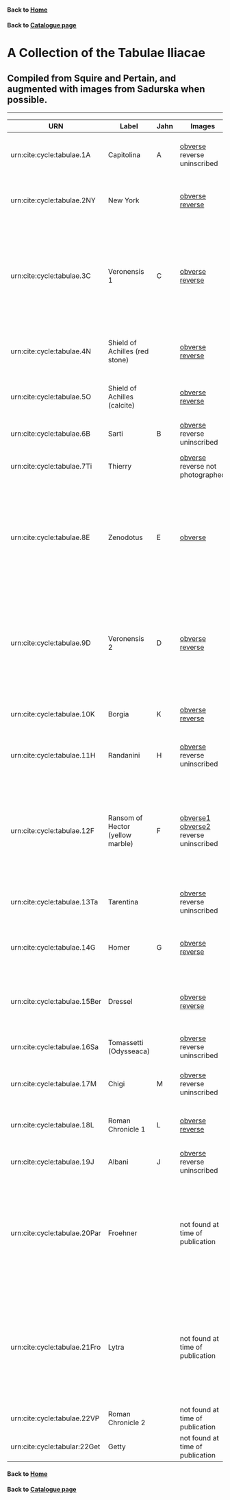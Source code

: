 #### Back to [Home](https://brclar15.github.io/tabulaCapitolina/)
#### Back to [Catalogue page](catalogues.md)

# A Collection of the Tabulae Iliacae


## Compiled from Squire and Pertain, and augmented with images from Sadurska when possible. 



----------

| URN  | Label  | Jahn  | Images | Inventory |
|---|---|---|---|---| 
| urn:cite:cycle:tabulae.1A  | Capitolina  | A  | [obverse](http://www.homermultitext.org/ict2/?urn=urn:cite:hmt:capimgs.2017a:Capitoline_15) reverse uninscribed | Rome, Museo Capitolino, Sale delle Colombe, inv. 316 |
| urn:cite:cycle:tabulae.2NY  |  New York |   | [obverse](http://shot.holycross.edu/eikon/tabulaeiliacae/image_3.jpeg) [reverse](http://shot.holycross.edu/eikon/tabulaeiliacae/image_4.jpeg) |  New York, Metropolitan Museum of Art, [inv. 24.97.11](https://www.metmuseum.org/art/collection/search/251473?sortBy=Relevance&amp;ft=24.97.11&amp;offset=0&amp;rpp=20&amp;pos=1) |
| urn:cite:cycle:tabulae.3C  | Veronensis 1  | C  | [obverse](http://shot.holycross.edu/eikon/tabulaeiliacae/image_5.jpeg) [reverse](http://shot.holycross.edu/eikon/tabulaeiliacae/image_6.jpeg)  | Paris, Cabinet des Médailles (Département des Monnaies, Médailles et Antiques de la Bibliothèque nationale de France), [inv. 3318](http://medaillesetantiques.bnf.fr/ws/catalogue/app/collection/record/23516?vc=ePkH4LF7lZZBDoMwDAS_EvGBYq9t7P9_rJNKVJU49bCCeCebAIHw3J6Oewfx45_18Xreop_H8H09_LLllyOt9KVqTgMlKnQhag3WYC2E3_iN3_i9_VmRtAdu4AZu4AZudh1ueuk8kSHGOoUCJSp0LdlJDnXDt33EN3zDt-2TYbPk5Dg5DudwDudF391_12Ed1mFFW3CCE5zIE3nCF36QFTABEzABEzABEzBkamfueSVeJmPAcr1KxkkyCqZgCqZgiv5VK-3-ADGL_vwD3WvuDTF1byU$)  |
| urn:cite:cycle:tabulae.4N  | Shield of Achilles (red stone)  |   | [obverse](http://shot.holycross.edu/eikon/tabulaeiliacae/image_7.jpeg) [reverse](http://shot.holycross.edu/eikon/tabulaeiliacae/image_9.jpeg)  | Rome, Museo Capitolino, Sale delle Colombe, inv. 83a |
| urn:cite:cycle:tabulae.5O  | Shield of Achilles (calcite)  |   | [obverse](http://shot.holycross.edu/eikon/tabulaeiliacae/image_10.jpeg) [reverse](http://shot.holycross.edu/eikon/tabulaeiliacae/image_11.jpeg)  | Rome, Museo Capitolino, Sale delle Colombe, inv. 83b  |
| urn:cite:cycle:tabulae.6B  | Sarti  |  B |  [obverse](http://shot.holycross.edu/eikon/tabulaeiliacae/image_12.jpeg) reverse uninscribed  | Lost (known from 19th c. drawing)  |
| urn:cite:cycle:tabulae.7Ti  | Thierry  |   |  [obverse](http://shot.holycross.edu/eikon/tabulaeiliacae/image_13.jpeg) reverse not photographed  |  Lost (known from a 19th c. photograph) |
| urn:cite:cycle:tabulae.8E  | Zenodotus  |  E |  [obverse](http://shot.holycross.edu/eikon/tabulaeiliacae/image_14.jpeg)   |  Paris, Cabinet des Médailles (Département des Monnaies, Médailles et Antiques de la Bibliothèque nationale de France), [inv. 3321](http://medaillesetantiques.bnf.fr/ws/catalogue/app/collection/record/23513?vc=ePkH4LF7lZZBDoMwDAS_EvGBYq9t7P9_rJNKVJU49bCCeCebAIHw3J6Oewfx45_18Xreop_H8H09_LLllyOt9KVqTgMlKnQhag3WYC2E3_iN3_i9_VmRtAdu4AZu4AZudh1ueuk8kSHGOoUCJSp0LdlJDnXDt33EN3zDt-2TYbPk5Dg5DudwDudF391_12Ed1mFFW3CCE5zIE3nCF36QFTABEzABEzABEzBkamfueSVeJmPAcr1KxkkyCqZgCqZgiv5VK-3-ADED-_wD3WvuDTEibx8$)  |
|  urn:cite:cycle:tabulae.9D | Veronensis 2  |  D |  [obverse](http://medaillesetantiques.bnf.fr/ws/catalogue/app/collection/record/ark:/12148/c33gbf5ss) [reverse](http://shot.holycross.edu/eikon/tabulaeiliacae/image_15.jpeg)   | Paris, Cabinet des Médailles (Département des Monnaies, Médailles et Antiques de la Bibliothèque nationale de France), [inv. 3319](http://medaillesetantiques.bnf.fr/ws/catalogue/app/collection/record/20657?vc=ePkH4LF7lZZBDoMwDAS_EvGBYq9t7P9_rJNKVJU49bCCeCebAIHw3J6Oewfx45_18Xreop_H8H09_LLllyOt9KVqTgMlKnQhag3WYC2E3_iN3_i9_VmRtAdu4AZu4AZudh1ueuk8kSHGOoUCJSp0LdlJDnXDt33EN3zDt-2TYbPk5Dg5DudwDudF391_12Ed1mFFW3CCE5zIE3nCF36QFTABEzABEzABEzBkamfueSVeJmPAcr1KxkkyCqZgCqZgiv5VK-3-ADGL-fwD3WvuDTGDbyY$)  |
|  urn:cite:cycle:tabulae.10K |  Borgia | K  |  [obverse](http://shot.holycross.edu/eikon/tabulaeiliacae/image_16.jpeg) [reverse](http://shot.holycross.edu/eikon/tabulaeiliacae/image_17.jpeg)   |   Naples, Museo Nazionale, inv. 2408 |
| urn:cite:cycle:tabulae.11H  | Randanini  | H  |  [obverse](http://shot.holycross.edu/eikon/tabulaeiliacae/image_18.jpeg) reverse uninscribed   | Warsaw, Muzeum Narodowe, inv. 147975 MN  |
| urn:cite:cycle:tabulae.12F  | Ransom of Hector (yellow marble)  | F  |  [obverse1](http://shot.holycross.edu/eikon/tabulaeiliacae/image_19.jpeg) [obverse2](http://shot.holycross.edu/eikon/tabulaeiliacae/image_26.jpeg)  reverse uninscribed  |  Paris, Cabinet des Médailles (Département des Monnaies, Médailles et Antiques de la Bibliothèque nationale de France), [inv. 3320](http://medaillesetantiques.bnf.fr/ws/catalogue/app/collection/record/23512?vc=ePkH4LF7lZZBDoMwDAS_EvUDjb22sf__sU4qUVXqqYcVxDvZBAiE3-3pce8g_vhnfTx_b9HXY_i8Hn7Z8suRVvpSNaeBEhW6ELUGa7AWwm_8xm_8Pv6sSNoDN3ADN3ADN6cON720NzLEWFsoUKJC15Jtcqgbvp0jvuEbvh2fDJslJ8fJcTiHczgv-p7-pw7rsA4r2oITnOBEnsgTvvCDrIAJmIAJmIAJmIAhUyfzzCvxMhkDlutVMk6SUTAFUzAFU_SvWmn3B4gZ7Pc_0L3mXjEUbx4$) |
| urn:cite:cycle:tabulae.13Ta  | Tarentina  |   |  [obverse](http://shot.holycross.edu/eikon/tabulaeiliacae/image_20.jpeg) reverse uninscribed    | London, British Museum, inv. 2192  |
|  urn:cite:cycle:tabulae.14G | Homer  | G  |  [obverse](http://shot.holycross.edu/eikon/tabulaeiliacae/image_21.jpeg) [reverse](http://shot.holycross.edu/eikon/tabulaeiliacae/image_23.jpeg)   |  Berlin, Staatliche Museen, Antike Sammlungen, inv. 1755  |
| urn:cite:cycle:tabulae.15Ber  | Dressel  |   |   [obverse](http://shot.holycross.edu/eikon/tabulaeiliacae/image_24.jpeg) [reverse](http://shot.holycross.edu/eikon/tabulaeiliacae/image_25.jpeg)   |  Berlin, Staatliche Museen, Antike Sammlungen, inv. 1813 |
| urn:cite:cycle:tabulae.16Sa  | Tomassetti (Odysseaca)  |   |   [obverse](http://shot.holycross.edu/eikon/tabulaeiliacae/image_27.jpeg) reverse uninscribed  | Rome, Museo Sacro del Vaticano, inv. 0066  |
| urn:cite:cycle:tabulae.17M  | Chigi  | M  |   [obverse](http://shot.holycross.edu/eikon/tabulaeiliacae/image_28.jpeg) reverse uninscribed   | Palazzo Chigi, no inventory number  |
| urn:cite:cycle:tabulae.18L  | Roman Chronicle 1  | L  |  [obverse](http://shot.holycross.edu/eikon/tabulaeiliacae/image_30.jpeg) [reverse](http://shot.holycross.edu/eikon/tabulaeiliacae/image_31.jpeg)    | Rome, Museo Capitolino, Sale delle Colombe, inv. 82  |
| urn:cite:cycle:tabulae.19J  | Albani  | J  |  [obverse](http://shot.holycross.edu/eikon/tabulaeiliacae/image_22.jpeg) reverse uninscribed    |  Rome, Villa Albani, inv. 957 |
| urn:cite:cycle:tabulae.20Par  | Froehner  |   |  not found at time of publication | Paris, Cabinet des Médailles (Département des Monnaies, Médailles et Antiques de la Bibliothèque nationale de France) Froehner, [inv. VIII 148](http://medaillesetantiques.bnf.fr/ws/catalogue/app/collection/record/23514?vc=ePkH4LF7lZbJDcMwDARbIdxAxNNkCW4g_ZeSUQAHAfLKY2GLO1r5kCz_bk_HvYPY8c_8ePw-oq_X8FkedqrYacglTbya00CJCp2IWoM1WDvCb_zGb_ze_kgk7YEbuIEbuIGbXYebFl8LKWKs5ShQokKnuC5yqCu-7iO-4iu-bp8MHXEjx8gxOIMzOCv67v67DmuwBuu0Hc7hHM7Jc_Ic3_GDrIAJmIAJmIAJmIAh03fmvq7Ey2QMWO7Xk3GSjIIpmIIpmKJ_laTeH6DndV2i0e__oHvevQDxSXBE) |
| urn:cite:cycle:tabulae.21Fro  | Lytra  |   |  not found at time of publication   | Paris, Cabinet des Médailles (Département des Monnaies, Médailles et Antiques de la Bibliothèque nationale de France) Froehner, [inv. VIII 146](http://medaillesetantiques.bnf.fr/ws/catalogue/app/collection/record/23515?vc=ePkH4LF7lZbJDcMwDARbIdxAxNNkCW4g_ZeSUQAHAfLKY2GLO1r5kCz_bk_HvYPk8c_8ePw-oq_X8FkedqrYacglTbya00CJCp2IWoM1WDvCb_zGb_ze_kgk7YEbuIEbuIGbXYebFl8LKWKs5ShQokKnuC5yqCu-7iO-4iu-bp8MHXEjx8gxOIMzOCv67v67DmuwBuu0Hc7hHM7Jc_Ic3_GDrIAJmIAJmIAJmIAh03fmvq7Ey2QMWO7Xk3GSjIIpmIIpmKJ_laTeH6DndV2iUe__oHvevQD2pnBF) |
| urn:cite:cycle:tabulae.22VP  | Roman Chronicle 2  |   |  not found at time of publication  |  | 
| urn:cite:cycle:tabular:22Get  | Getty  |   | not found at time of publication   | Malibu, Getty Museum, [inv. 81.AA.113](http://www.getty.edu/art/collection/objects/9760/unknown-maker-tablet-tabula-iliaca-inscribed-with-a-historical-text-roman-ad-16-20/?dz=0.5000,0.6126,0.54)  |



#### Back to [Home](https://brclar15.github.io/tabulaCapitolina/)
#### Back to [Catalogue page](catalogues.md)
